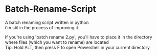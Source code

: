 # Batch-Rename-Script
A batch renaming script written in python  
i'm stil in the process of improving it.

If you're using 'batch rename 2.py', you'll have to place it in the directory where files (which you want to rename) are located  
Tip: Hold ALT, then press F to open Powershell in your current directory

